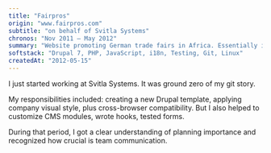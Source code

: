 ```yaml
---
title: "Fairpros"
origin: "www.fairpros.com"
subtitle: "on behalf of Svitla Systems"
chronos: "Nov 2011 – May 2012"
summary: "Website promoting German trade fairs in Africa. Essentially it's a fair catalog with online forms."
softstack: "Drupal 7, PHP, JavaScript, i18n, Testing, Git, Linux"
createdAt: "2012-05-15"
---
```


I just started working at Svitla Systems. It was ground zero of my git story.

My responsibilities included: creating a new Drupal template, applying company visual style, plus cross-browser compatibility. But I also helped to customize CMS modules, wrote hooks, tested forms.

During that period, I got a clear understanding of planning importance and recognized how crucial is team communication.
